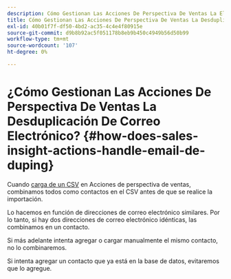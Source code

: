 ```yaml
---
description: Cómo Gestionan Las Acciones De Perspectiva De Ventas La Eliminación De La Duplicación De Correo Electrónico - Documentos De Marketo - Documentación Del Producto
title: Cómo Gestionan Las Acciones De Perspectiva De Ventas La Desduplicación De Correo Electrónico
exl-id: 40b01f7f-df50-4bd2-ac35-4c4e4f80915e
source-git-commit: d9b8b92ac5f051178b8eb9b450c4949b56d50b99
workflow-type: tm+mt
source-wordcount: '107'
ht-degree: 0%

---
```


# ¿Cómo Gestionan Las Acciones De Perspectiva De Ventas La Desduplicación De Correo Electrónico? {#how-does-sales-insight-actions-handle-email-de-duping}

Cuando [carga de un CSV](/help/marketo/product-docs/marketo-sales-insight/actions/people/managing-contacts/import-contacts-via-csv.md) en Acciones de perspectiva de ventas, combinamos todos como contactos en el CSV antes de que se realice la importación.

Lo hacemos en función de direcciones de correo electrónico similares. Por lo tanto, si hay dos direcciones de correo electrónico idénticas, las combinamos en un contacto.

Si más adelante intenta agregar o cargar manualmente el mismo contacto, no lo combinaremos.

Si intenta agregar un contacto que ya está en la base de datos, evitaremos que lo agregue.
